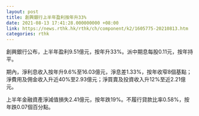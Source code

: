 ```yaml
---
layout: post
title: 創興銀行上半年盈利按年升33%
date: 2021-08-13 17:41:28.000000000 +08:00
link: https://news.rthk.hk/rthk/ch/component/k2/1605775-20210813.htm
categories: rthk
---
```


創興銀行公布，上半年盈利9.51億元，按年升33%。派中期息每股0.11元，按年持平。

期內，淨利息收入按年升9.6%至16.03億元，淨息差1.33%，按年收窄8個基點；淨費用及佣金收入升近40%至2.93億元；淨買賣及投資收入升12%至近2.21億元。

上半年金融資產淨減值損失2.41億元，按年跌19%。不履行貸款比率0.58%，按年跌0.07個百分點。

